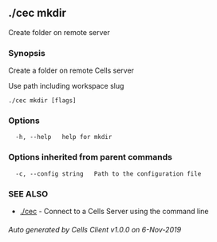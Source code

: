 ## ./cec mkdir

Create folder on remote server

### Synopsis

Create a folder on remote Cells server

Use path including workspace slug 


```
./cec mkdir [flags]
```

### Options

```
  -h, --help   help for mkdir
```

### Options inherited from parent commands

```
  -c, --config string   Path to the configuration file
```

### SEE ALSO

* [./cec](./cec)	 - Connect to a Cells Server using the command line

###### Auto generated by Cells Client v1.0.0 on 6-Nov-2019
